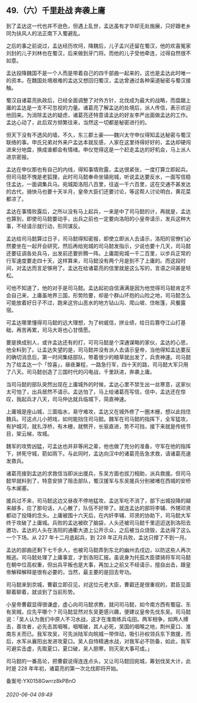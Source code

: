 ## 49.（六）千里赴战 奔袭上庸
到了孟达这一代也并不逊色，但遇上乱世，孟达虽有才华却无处施展，只好跟老乡同为扶风人的法正南下入蜀避乱。



之后的事之前说过，孟达经历坎坷，降魏后，儿子孟兴还留在蜀汉，他的欢喜冤家刘封的儿子刘林也在蜀汉，后来做到牙门将。而他的儿子受他牵连，过得自然很不如意。



孟达投降魏国不是一个人而是带着自己的四千部曲一起来的，这也是孟达此时唯一的资本。在魏国处境艰难的孟达又想回归蜀汉，孟达曾通过各种渠道秘密与蜀汉接触。



蜀汉自诸葛亮执政后，已经全面调整了对外方针，北伐成为最大的战略，而盘踞上庸的孟达是一支不可忽视的力量。诸葛亮了解孟达的处境后，派人传信，表示欢迎他回来。为消除孟达的疑虑，诸葛亮还特意请孟达的好友李严出面做孟达的工作。孟达心动了，此后双方频繁往来，当然这一切都是秘密进行的。



但天下没有不透风的墙，不久，东三郡土豪——魏兴太守申仪得知孟达秘密与蜀汉联络的事。申氏兄弟对外来户孟达本就反感，人家在这里待得好好的，孟达却硬闯进来分地盘，换成谁都会有情绪。申仪觉得这是一个赶走孟达的好机会，马上派人进京密报。



孟达在申仪那也有自己的内线，得知事情败露，孟达很紧张，一度打算立即起兵。但司马懿不愧是老狐狸，此时司马懿奉命坐镇宛城，听说孟达要反水，一面写信稳住孟达，一面调集兵马。宛城距洛阳八百里，往返一千六百里，这在交通不甚发达的古代，骑快马也要十天半月，皇帝大臣们还要讨论，等这帮人讨论明白，黄花菜都凉了。



孟达在事情败露后，之所以没有马上起兵，一来是中了司马懿的计，再就是，孟达也算到，即使司马懿要动手，出兵之前也一定要向洛阳的小皇帝请示，发兵这种大事，不经请示就行动，形同谋反。



孟达给司马懿算过日子，司马懿得知密报，即使立即派人去请示，洛阳的官僚们必然要坐在一起开会研究，然后再给宛城的司马懿发指示，少说也要十几天，司马懿还要征调各处兵马，出发前还要折腾一阵。上庸距宛城一千二百里，以步兵正常的行军速度要走四十天，这样算来，司马懿没有两个月是到不了上庸的。而这段时间，对孟达而言足够用了。孟达在给诸葛亮的信里就是这么写的，言语之间甚是轻松。



可他不知道了，他的对手是司马懿。孟达起初自信满满是因为他觉得司马懿肯定不会自己来，上庸虽地界三国，形势险要，却是个群山环抱的山险之地，司马懿怎么可能放着好日子不过，跑来这穷山恶水的地方钻山沟、爬山坡、住帐篷，风餐露宿。



可孟达哪里懂得司马懿的远大理想，为了树威信，拼业绩，给日后篡夺江山打基础，再苦再累，司马大哥也心甘情愿。



要是换成别人，或许孟达还有的打，可司马懿是个深通谋略的家伙，孟达的心思，他全料到了。让孟达失望的是，司马懿并没有派人去请示皇帝，当他得知孟达要反的确切消息后，第一时间集结部队，带着很少的粮草就出发了，兵贵神速。司马懿为了给孟达一个「惊喜」，昼夜兼程，一路急行军，四十天的路，司马懿大军只用了八天。司马懿创造了三国时代的闪电战，千里跃进，奔袭上庸。



当司马懿的部队突然出现在上庸城外的时候，孟达心里不禁生出一丝寒意，这家伙太可怕了，出兵居然不请示。孟达怕了，马上给诸葛亮写信，信中，孟达还在惊叹，我起兵才八天，司马仲达就兵临城下，简直神速。



上庸城是座山城，三面临水，易守难攻，孟达又在城外修了一圈木栅，想以此挡住魏兵。可这点儿小把戏，如何能挡住司马懿。魏军在司马懿的指挥下，全军猛攻，有护城河，就扎浮桥，有木栅，就劈开，长驱直进，势不可挡，接下来就是传统节目，架云梯，攻城。



魏军的攻势凶猛，可孟达也并非等闲之辈，他也做了充分的准备，守军在他的指挥下，拼死守城，箭如雨下。与此同时，孟达向汉中的诸葛亮告急求救，请诸葛亮速发救兵。



诸葛亮接到孟达的求救信当即派出援兵，东吴方面也拔刀相助，派兵救援。但司马懿早就料到了，特意安排了阻击部队，蜀汉援军与东吴援兵分别被堵在西城的安桥与木阑塞。



援兵过不来，司马懿这边又昼夜不停地猛攻，孟达军吃不消了，部下出城投降的越来越多，应了那句话，人心散了，队伍不好带了。就连孟达的部将李辅、外甥邓贤都动了投降的念头。上庸被围十六天后，在内奸李辅、邓贤的协助下，司马懿大军终于攻破了上庸城。兵败的孟达被砍了脑袋，人头还被司马懿千里迢迢送到洛阳去邀功，孟达的人头在洛阳的通衢大道上公开示众，之后被当众烧毁，孟达得了这么一个下场。从 227 年十二月底起兵，到 228 年正月兵败，孟达只撑了不到一月。



孟达的部曲还剩下七千余人，也被司马懿弄到东北的幽州去戍边，以防这些人再次叛逃。司马懿处理了上庸事宜，才到洛阳汇报。虽说身为托孤大臣骠骑将军司马懿在朝中位高权重，但出兵平叛也是大事，再加上之前又不经请示，擅自出击，跟皇帝解释解释是很有必要的，当然，最主要的是回去夸功。



司马懿来到京城，曹叡立即召见，对这位元老大臣，曹叡还是很重视的，君臣见面聊着聊着，就谈到了当前形势。



小皇帝曹叡显得很谦虚，虚心向司马懿求教，就问司马懿，如今南方西有蜀寇、东有吴贼，应先平哪个？司马懿显然对东吴更感兴趣，便建议皇帝先伐东吴。司马懿说：「吴人认为我们中原人不习水战，这才在淮南练兵屯田。两军相争，如两人搏击，善攻者，必先击其咽喉，咽喉破，其人必死，吴国的咽喉之地，荆州夏口、淮南东关而已。我军攻吴，可先派陆军向皖城一带佯动，吸引孙权领兵东下救援，而后，水军从襄阳出发进攻夏口。吴人自恃精通水战，对我军必不防备，如此，我军可避实击虚，先取夏口，夏口破，吴人胆寒，则灭吴大事可成。」



司马懿的一番高论，把曹叡说得连连点头，又让司马懿回宛城，筹划伐吴大计，此时是 228 年年初，诸葛亮的第一次北伐即将开始。



备案号:YX0158Gwrrz8kPBnO


###### 2020-06-04 09:49
